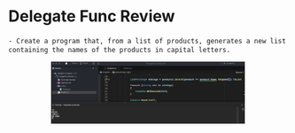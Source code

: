 # Delegate Func Review

    - Create a program that, from a list of products, generates a new list containing the names of the products in capital letters.

<p align="center">
  <img src="./screenshots/example1.png" width="350" title="Console">
</p>
